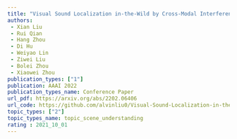 ```yaml
---  
title: "Visual Sound Localization in-the-Wild by Cross-Modal Interference Erasing"  
authors:  
 - Xian Liu  
 - Rui Qian  
 - Hang Zhou  
 - Di Hu 
 - Weiyao Lin  
 - Ziwei Liu  
 - Bolei Zhou  
 - Xiaowei Zhou  
publication_types: ["1"]  
publication: AAAI 2022   
publication_types_name: Conference Paper  
url_pdf: https://arxiv.org/abs/2202.06406  
url_code: https://github.com/alvinliu0/Visual-Sound-Localization-in-the-Wild  
topic_types: ["2"]
topic_types_name: topic_scene_understanding
rating : 2021_10_01
---  
```


